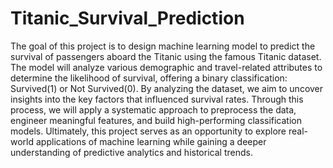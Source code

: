 # Titanic_Survival_Prediction

The goal of this project is to design machine learning model to predict the survival of passengers aboard the Titanic using the famous Titanic dataset.
The model will analyze various demographic and travel-related attributes to determine the likelihood of survival, offering a binary classification: Survived(1) or Not Survived(0).
By analyzing the dataset, we aim to uncover insights into the key factors that influenced survival rates. Through this process, we will apply a systematic approach to preprocess the data, engineer meaningful features, and build high-performing classification models. Ultimately, this project serves as an opportunity to explore real-world applications of machine learning while gaining a deeper understanding of predictive analytics and historical trends.
